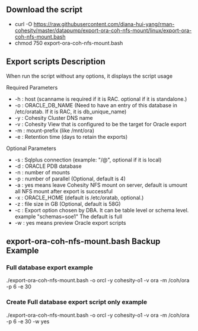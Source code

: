 ## Download the script

- curl -O https://raw.githubusercontent.com/diana-hui-yang/rman-cohesity/master/datapump/export-ora-coh-nfs-mount/linux/export-ora-coh-nfs-mount.bash
- chmod 750 export-ora-coh-nfs-mount.bash

## Export scripts Description
When run the script without any options, it displays the script usage

 Required Parameters
- -h : host (scanname is required if it is RAC. optional if it is standalone.)
- -o : ORACLE_DB_NAME (Need to have an entry of this database in /etc/oratab. If it is RAC, it is db_unique_name)
- -y : Cohesity Cluster DNS name
- -v : Cohesity View that is configured to be the target for Oracle export
- -m : mount-prefix (like /mnt/ora)
- -e : Retention time (days to retain the exports)


 Optional Parameters
- -s : Sqlplus connection (example: "<dbuser>/<dbpass>@<database connection string>", optional if it is local)
- -d : ORACLE PDB database
- -n : number of mounts
- -p : number of parallel (Optional, default is 4)
- -a : yes means leave Cohesity NFS mount on server, default is umount all NFS mount after export is successful
- -x : ORACLE_HOME (default is /etc/oratab, optional.)
- -z : file size in GB (Optional, default is 58G)
- -c : Export option chosen by DBA. It can be table level or schema level. example "schemas=soe1" The default is full
- -w : yes means preview Oracle export scripts


## export-ora-coh-nfs-mount.bash Backup Example
### Full database export example
./export-ora-coh-nfs-mount.bash -o orcl -y cohesity-o1 -v ora -m /coh/ora -p 6 -e 30
### Create Full database export script only example
./export-ora-coh-nfs-mount.bash -o orcl -y cohesity-o1 -v ora -m /coh/ora -p 6 -e 30 -w yes


